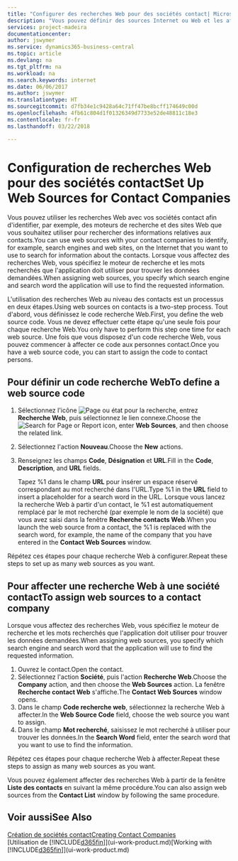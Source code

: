 ```yaml
---
title: "Configurer des recherches Web pour des sociétés contact| Microsoft Docs"
description: "Vous pouvez définir des sources Internet ou Web et les affecter à une société contact pour identifier la manière dont vous souhaitez rechercher des informations sur vos contacts."
services: project-madeira
documentationcenter: 
author: jswymer
ms.service: dynamics365-business-central
ms.topic: article
ms.devlang: na
ms.tgt_pltfrm: na
ms.workload: na
ms.search.keywords: internet
ms.date: 06/06/2017
ms.author: jswymer
ms.translationtype: HT
ms.sourcegitcommit: d7fb34e1c9428a64c71ff47be8bcff174649c00d
ms.openlocfilehash: 4fb61c804d1f01326349d7733e52de48811c18e3
ms.contentlocale: fr-fr
ms.lasthandoff: 03/22/2018

---
```

# <a name="set-up-web-sources-for-contact-companies"></a><span data-ttu-id="40122-103">Configuration de recherches Web pour des sociétés contact</span><span class="sxs-lookup"><span data-stu-id="40122-103">Set Up Web Sources for Contact Companies</span></span>
<span data-ttu-id="40122-104">Vous pouvez utiliser les recherches Web avec vos sociétés contact afin d'identifier, par exemple, des moteurs de recherche et des sites Web que vous souhaitez utiliser pour rechercher des informations relatives aux contacts.</span><span class="sxs-lookup"><span data-stu-id="40122-104">You can use web sources with your contact companies to identify, for example, search engines and web sites, on the Internet that you want to use to search for information about the contacts.</span></span> <span data-ttu-id="40122-105">Lorsque vous affectez des recherches Web, vous spécifiez le moteur de recherche et les mots recherchés que l'application doit utiliser pour trouver les données demandées.</span><span class="sxs-lookup"><span data-stu-id="40122-105">When assigning web sources, you specify which search engine and search word the application will use to find the requested information.</span></span>

<span data-ttu-id="40122-106">L'utilisation des recherches Web au niveau des contacts est un processus en deux étapes.</span><span class="sxs-lookup"><span data-stu-id="40122-106">Using web sources on contacts is a two-step process.</span></span> <span data-ttu-id="40122-107">Tout d'abord, vous définissez le code recherche Web.</span><span class="sxs-lookup"><span data-stu-id="40122-107">First, you define the web source code.</span></span> <span data-ttu-id="40122-108">Vous ne devez effectuer cette étape qu'une seule fois pour chaque recherche Web.</span><span class="sxs-lookup"><span data-stu-id="40122-108">You only have to perform this step one time for each web source.</span></span> <span data-ttu-id="40122-109">Une fois que vous disposez d'un code recherche Web, vous pouvez commencer à affecter ce code aux personnes contact.</span><span class="sxs-lookup"><span data-stu-id="40122-109">Once you have a web source code, you can start to assign the code to contact persons.</span></span>

## <a name="to-define-a-web-source-code"></a><span data-ttu-id="40122-110">Pour définir un code recherche Web</span><span class="sxs-lookup"><span data-stu-id="40122-110">To define a web source code</span></span>
1. <span data-ttu-id="40122-111">Sélectionnez l'icône ![Page ou état pour la recherche](media/ui-search/search_small.png "Page ou état pour la recherche"), entrez **Recherche Web**, puis sélectionnez le lien connexe.</span><span class="sxs-lookup"><span data-stu-id="40122-111">Choose the ![Search for Page or Report](media/ui-search/search_small.png "Search for Page or Report icon") icon, enter **Web Sources**, and then choose the related link.</span></span>
2. <span data-ttu-id="40122-112">Sélectionnez l'action **Nouveau**.</span><span class="sxs-lookup"><span data-stu-id="40122-112">Choose the **New** actions.</span></span>
3. <span data-ttu-id="40122-113">Renseignez les champs **Code**, **Désignation** et **URL**.</span><span class="sxs-lookup"><span data-stu-id="40122-113">Fill in the **Code**, **Description**, and **URL** fields.</span></span>

    <span data-ttu-id="40122-114">Tapez %1 dans le champ **URL** pour insérer un espace réservé correspondant au mot recherché dans l'URL.</span><span class="sxs-lookup"><span data-stu-id="40122-114">Type %1 in the **URL** field to insert a placeholder for a search word in the URL.</span></span> <span data-ttu-id="40122-115">Lorsque vous lancez la recherche Web à partir d'un contact, le %1 est automatiquement remplacé par le mot recherché (par exemple le nom de la société) que vous avez saisi dans la fenêtre **Recherche contacts Web**.</span><span class="sxs-lookup"><span data-stu-id="40122-115">When you launch the web source from a contact, the %1 is replaced with the search word, for example, the name of the company that you have entered in the **Contact Web Sources** window.</span></span>

<span data-ttu-id="40122-116">Répétez ces étapes pour chaque recherche Web à configurer.</span><span class="sxs-lookup"><span data-stu-id="40122-116">Repeat these steps to set up as many web sources as you want.</span></span>

## <a name="to-assign-web-sources-to-a-contact-company"></a><span data-ttu-id="40122-117">Pour affecter une recherche Web à une société contact</span><span class="sxs-lookup"><span data-stu-id="40122-117">To assign web sources to a contact company</span></span>
<span data-ttu-id="40122-118">Lorsque vous affectez des recherches Web, vous spécifiez le moteur de recherche et les mots recherchés que l'application doit utiliser pour trouver les données demandées.</span><span class="sxs-lookup"><span data-stu-id="40122-118">When assigning web sources, you specify which search engine and search word that the application will use to find the requested information.</span></span>

1. <span data-ttu-id="40122-119">Ouvrez le contact.</span><span class="sxs-lookup"><span data-stu-id="40122-119">Open the contact.</span></span>
2. <span data-ttu-id="40122-120">Sélectionnez l'action **Société**, puis l'action **Recherche Web**.</span><span class="sxs-lookup"><span data-stu-id="40122-120">Choose the **Company** action, and then choose the **Web Sources** action.</span></span> <span data-ttu-id="40122-121">La fenêtre **Recherche contact Web** s'affiche.</span><span class="sxs-lookup"><span data-stu-id="40122-121">The **Contact Web Sources** window opens.</span></span>
3. <span data-ttu-id="40122-122">Dans le champ **Code recherche web**, sélectionnez la recherche Web à affecter.</span><span class="sxs-lookup"><span data-stu-id="40122-122">In the **Web Source Code** field, choose the web source you want to assign.</span></span>
4. <span data-ttu-id="40122-123">Dans le champ **Mot recherché**, saisissez le mot recherché à utiliser pour trouver les données.</span><span class="sxs-lookup"><span data-stu-id="40122-123">In the **Search Word** field, enter the search word that you want to use to find the information.</span></span>

<span data-ttu-id="40122-124">Répétez ces étapes pour chaque recherche Web à affecter.</span><span class="sxs-lookup"><span data-stu-id="40122-124">Repeat these steps to assign as many web sources as you want.</span></span>

<span data-ttu-id="40122-125">Vous pouvez également affecter des recherches Web à partir de la fenêtre **Liste des contacts** en suivant la même procédure.</span><span class="sxs-lookup"><span data-stu-id="40122-125">You can also assign web sources from the **Contact List** window by following the same procedure.</span></span>

## <a name="see-also"></a><span data-ttu-id="40122-126">Voir aussi</span><span class="sxs-lookup"><span data-stu-id="40122-126">See Also</span></span>
[<span data-ttu-id="40122-127">Création de sociétés contact</span><span class="sxs-lookup"><span data-stu-id="40122-127">Creating Contact Companies</span></span>](marketing-create-contact-companies.md)  
<span data-ttu-id="40122-128">[Utilisation de [!INCLUDE[d365fin](includes/d365fin_md.md)]](ui-work-product.md)</span><span class="sxs-lookup"><span data-stu-id="40122-128">[Working with [!INCLUDE[d365fin](includes/d365fin_md.md)]](ui-work-product.md)</span></span>

